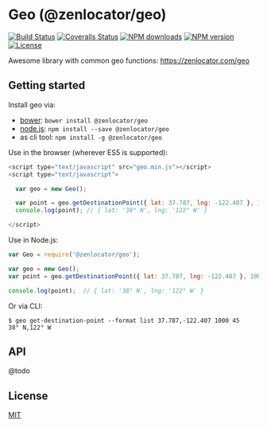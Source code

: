 # Geo (@zenlocator/geo)

[![Build Status][travis-image]][travis-url]
[![Coveralls Status][coveralls-image]][coveralls-url]
[![NPM downloads][npm-downloads-image]][npm-url]
[![NPM version][npm-version-image]][npm-url]
[![License][license-image]][license-url]

Awesome library with common geo functions: <https://zenlocator.com/geo>

Getting started
-------

Install geo via:

- [bower](http://bower.io/): `bower install @zenlocator/geo`
- [node.js](https://nodejs.org): `npm install --save @zenlocator/geo`
- as cli tool: `npm install -g @zenlocator/geo`

Use in the browser (wherever ES5 is supported):

```javascript
<script type="text/javascript" src="geo.min.js"></script>
<script type="text/javascript">

  var geo = new Geo();

  var point = geo.getDestinationPoint({ lat: 37.787, lng: -122.407 }, 1000, 45);
  console.log(point); // { lat: '38° N', lng: '122° W' }

</script>
```

Use in Node.js:

```javascript
var Geo = require('@zenlocator/geo');

var geo = new Geo();
var point = geo.getDestinationPoint({ lat: 37.787, lng: -122.407 }, 1000, 45);

console.log(point);  // { lat: '38° N', lng: '122° W' }
```

Or via CLI:

```shell
$ geo get-destination-point --format list 37.787,-122.407 1000 45
38° N,122° W
```

API
---

@todo

License
-------

[MIT](LICENSE)

[travis-url]: https://travis-ci.org/@zenlocator/geo
[travis-image]: https://travis-ci.org/@zenlocator/geo

[coveralls-url]: https://coveralls.io/github/@zenlocator/geo
[coveralls-image]: https://coveralls.io/repos/github/@zenlocator/geo/badge.svg

[npm-downloads-image]: https://img.shields.io/npm/dm/@zenlocator/geo.svg?style=flat-square
[npm-version-image]: https://img.shields.io/npm/v/@zenlocator/geo.svg
[npm-url]: https://www.npmjs.com/package/@zenlocator/geo

[license-url]: https://github.com/zenlocator/geo/blob/master/LICENSE
[license-image]: https://img.shields.io/packagist/l/@zenlocator/geo.svg?style=flat
